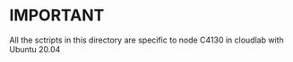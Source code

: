 # IMPORTANT

All the sctripts in this directory are specific to node C4130 in cloudlab with Ubuntu 20.04